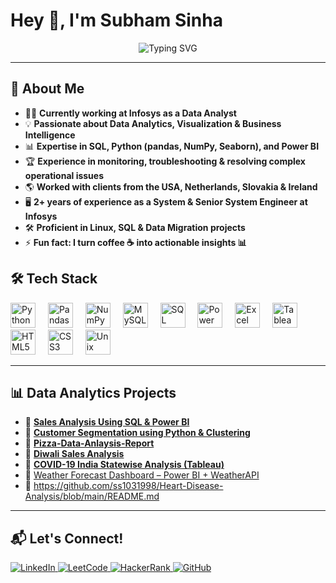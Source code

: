 # Hey 👋, I'm Subham Sinha

<p align="center">
  <img src="https://readme-typing-svg.herokuapp.com?font=Fira+Code&weight=500&size=22&duration=4000&pause=1000&color=30F72D&center=true&vCenter=true&multiline=true&width=800&height=50&lines=Data+Enthusiast+%7C+SQL+%7C+Python+%7C+Power+BI" alt="Typing SVG" />
</p>

---

## 🚀 About Me  

- 👨‍💻 **Currently working at Infosys as a Data Analyst**  
- 💡 **Passionate about Data Analytics, Visualization & Business Intelligence**  
- 📊 **Expertise in SQL, Python (pandas, NumPy, Seaborn), and Power BI**  
- 🏆 **Experience in monitoring, troubleshooting & resolving complex operational issues**  
- 🌎 **Worked with clients from the USA, Netherlands, Slovakia & Ireland**  
- 🖥️ **2+ years of experience as a System & Senior System Engineer at Infosys**  
- 🛠️ **Proficient in Linux, SQL & Data Migration projects**  
- ⚡ **Fun fact: I turn coffee ☕ into actionable insights 📊**  

## 🛠️ Tech Stack

<div align="left">
  <img src="https://cdn.jsdelivr.net/gh/devicons/devicon/icons/python/python-original.svg" height="40" alt="Python" />
  <img width="12" />
  <img src="https://cdn.jsdelivr.net/gh/devicons/devicon/icons/pandas/pandas-original.svg" height="40" alt="Pandas" />
  <img width="12" />
  <img src="https://cdn.jsdelivr.net/gh/devicons/devicon/icons/numpy/numpy-original.svg" height="40" alt="NumPy" />
  <img width="12" />
  <img src="https://cdn.jsdelivr.net/gh/devicons/devicon/icons/mysql/mysql-original.svg" height="40" alt="MySQL" />
  <img width="12" />
  <img src="https://cdn.jsdelivr.net/gh/devicons/devicon/icons/microsoftsqlserver/microsoftsqlserver-plain.svg" height="40" alt="SQL Server" />
  <img width="12" />
  <img src="https://static-00.iconduck.com/assets.00/power-bi-icon-1536x2048-0xah5g2o.png" height="40" alt="Power BI" />
  <img width="12" />
  <img src="https://th.bing.com/th/id/R.1e3b54e175e100feaf76cf5d367be3ea?rik=wymoMZ95b5HykQ&riu=http%3a%2f%2fclipart-library.com%2fimages_k%2fexcel-icon-transparent%2fexcel-icon-transparent-19.png&ehk=vN4YSbz3O8KW6dv7SqWYyI6wWDdsKy02%2b%2bj%2f%2bj8UQvc%3d&risl=&pid=ImgRaw&r=0" height="40" alt="Excel" />
  <img width="12" />
  <img src="https://th.bing.com/th/id/OIP.w-qTcyA4TSToAE1FZlj5nwHaEK?rs=1&pid=ImgDetMain" height="40" alt="Tableau" />
  <img width="12" />
  <img src="https://cdn.jsdelivr.net/gh/devicons/devicon/icons/html5/html5-original.svg" height="40" alt="HTML5" />
  <img width="12" />
  <img src="https://cdn.jsdelivr.net/gh/devicons/devicon/icons/css3/css3-original.svg" height="40" alt="CSS3" />
  <img width="12" />
  <img src="https://cdn.jsdelivr.net/gh/devicons/devicon/icons/unix/unix-original.svg" height="40" alt="Unix" />
</div>

---

## 📊 Data Analytics Projects

- 📌 **[Sales Analysis Using SQL & Power BI](#)**
- 📌 **[Customer Segmentation using Python & Clustering](#)**
- 📌 **[Pizza-Data-Anlaysis-Report](https://github.com/ss1031998/Pizza-Data-Anlaysis-Report/blob/main/README.md)**
- 📌 **[Diwali Sales Analysis](https://github.com/ss1031998/Diwali-Sales-Analysis)**
- 📌 **[COVID-19 India Statewise Analysis (Tableau)](https://public.tableau.com/app/profile/subham.sinha/viz/covid19indiaanalysisstatewise/covid19indiastatewiseanalysis)**
- 📌 [Weather Forecast Dashboard – Power BI + WeatherAPI](https://github.com/ss1031998/Weather-Report/blob/main/README.md)
- 📌 https://github.com/ss1031998/Heart-Disease-Analysis/blob/main/README.md



---

## 📬 Let's Connect!

<p align="left">
  <a href="https://www.linkedin.com/in/saisubhamsinha/" target="_blank">
    <img src="https://img.shields.io/badge/LinkedIn-0A66C2?style=for-the-badge&logo=linkedin&logoColor=white" alt="LinkedIn"/>
  </a>
  <a href="https://leetcode.com/u/subham_sinha15/" target="_blank">
    <img src="https://img.shields.io/badge/LeetCode-FFA116?style=for-the-badge&logo=leetcode&logoColor=black" alt="LeetCode"/>
  </a>
  <a href="https://www.hackerrank.com/profile/ss1031998" target="_blank">
    <img src="https://img.shields.io/badge/HackerRank-32CD32?style=for-the-badge&logo=hackerrank&logoColor=white" alt="HackerRank"/>
  </a>
  <a href="https://github.com/ss1031998" target="_blank">
    <img src="https://img.shields.io/badge/GitHub-171515?style=for-the-badge&logo=github&logoColor=white" alt="GitHub"/>
  </a>
</p>
